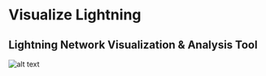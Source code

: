 # Visualize Lightning

## Lightning Network Visualization & Analysis Tool

![alt text](https://github.com/djrobinson/visualize-lightning/vizicon48.png "LND Network Visualization")